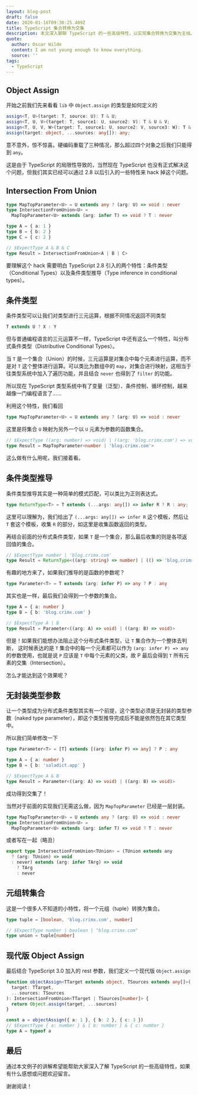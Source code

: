 ```yaml
---
layout: blog-post
draft: false
date: 2020-01-16T09:30:25.409Z
title: TypeScript 集合转换为交集
description: 本文深入聊聊 TypeScript 的一些高级特性，以实现集合转换为交集为主线。
quote:
  author: Oscar Wilde
  content: I am not young enough to know everything.
  source: ''
tags:
  - TypeScript
---
```

## Object Assign

开始之前我们先来看看 `lib` 中 `Object.assign` 的类型是如何定义的

```typescript
assign<T, U>(target: T, source: U): T & U;
assign<T, U, V>(target: T, source1: U, source2: V): T & U & V;
assign<T, U, V, W>(target: T, source1: U, source2: V, source3: W): T & U & V & W;
assign(target: object, ...sources: any[]): any;
```

意不意外，惊不惊喜。硬编码重载了三种情况，那么超过四个对象之后我们只能得到 `any`。

这是由于 TypeScript 的局限性导致的，当然现在 TypeScript 也没有正式解决这个问题，但我们其实已经可以通过 2.8 以后引入的一些特性来 hack 掉这个问题。

## Intersection From Union

```typescript
type MapTopParameter<U> = U extends any ? (arg: U) => void : never
type IntersectionFromUnion<U> =
  MapTopParameter<U> extends (arg: infer T) => void ? T : never

type A = { a: 1 }
type B = { b: 2 }
type C = { c: 2 }

// $ExpectType A & B & C
type Result = IntersectionFromUnion<A | B | C>
```

要理解这个 hack 需要明白 TypeScript 2.8 引入的两个特性：条件类型（Conditional Types）以及条件类型推导（Type inference in conditional types）。

## 条件类型

条件类型可以让我们对类型进行三元运算，根据不同情况返回不同类型

```typescript
T extends U ? X : Y
```

但与普通编程语言的三元运算不一样，TypeScript 中还有这么一个特性，叫分布式条件类型（Distributive Conditional Types）。

当 `T` 是一个集合（Union）的时候，三元运算是对集合中每个元素进行运算，而不是对 `T` 这个整体进行运算。可以类比为数组中的 `map`，对集合进行映射，这相当于往类型系统中加入了遍历功能，并且结合 `never` 也得到了 `filter` 的功能。

所以现在 TypeScript 类型系统中有了变量（泛型）、条件控制、循环控制，越来越像一门编程语言了……

利用这个特性，我们看回

```typescript
type MapTopParameter<U> = U extends any ? (arg: U) => void : never
```

这里是将集合 `U` 映射为另外一个以 `U` 元素为参数的函数集合。

```typescript
// $ExpectType ((arg: number) => void) | ((arg: 'blog.crimx.com') => void)
type Result = MapTopParameter<number | 'blog.crimx.com'>
```

这么做有什么用呢，我们接着看。

## 条件类型推导

条件类型推导其实是一种简单的模式匹配，可以类比为正则表达式。

```typescript
type ReturnType<T> = T extends (...args: any[]) => infer R ? R : any;
```

这里可以理解为，我们给出了 `(...args: any[]) => infer R` 这个模板，然后让 `T` 套这个模板，收集 `R` 的部分，如这里是收集函数返回的类型。

再结合前面的分布式条件类型，如果 `T` 是一个集合，那么最后收集的则是各项返回值的集合。

```typescript
// $ExpectType number | 'blog.crimx.com'
type Result = ReturnType<((arg: string) => number) | (() => 'blog.crimx.com')>
```

有趣的地方来了，如果我们推导的是函数的参数呢？

```typescript
type Parameter<T> = T extends (arg: infer P) => any ? P : any
```

其实也是一样，最后我们会得到一个参数的集合。

```typescript
type A = { a: number }
type B = { b: 'blog.crimx.com' }

// $ExpectType A | B
type Result = Parameter<((arg: A) => void) | ((arg: B) => void)>
```

但是！如果我们能想办法阻止这个分布式条件类型，让 `T` 集合作为一个整体去判断， 这时候表达的是 `T` 集合中的每一个元素都可以作为 `(arg: infer P) => any` 的参数使用，也就是说 `P` 应该是 `T` 中每个元素的父类，故 P 最后会得到 `T` 所有元素的交集（Intersection）。

怎么才能达到这个效果呢？

## 无封装类型参数

让一个类型成为分布式条件类型其实有一个前提，这个类型必须是无封装的类型参数（naked type parameter），即这个类型推导完成后不能是依然包在其它类型中。

所以我们简单修改一下

```typescript
type Parameter<T> = [T] extends [(arg: infer P) => any] ? P : any

type A = { a: number }
type B = { b: 'saladict.app' }

// $ExpectType A & B
type Result = Parameter<((arg: A) => void) | ((arg: B) => void)>
```

成功得到交集了！

当然对于前面的实现我们无需这么做，因为 `MapTopParameter` 已经是一层封装。

```typescript
type MapTopParameter<U> = U extends any ? (arg: U) => void : never
type IntersectionFromUnion<U> =
  MapTopParameter<U> extends (arg: infer T) => void ? T : never
```

或者写在一起（略丑）

```typescript
export type IntersectionFromUnion<TUnion> = (TUnion extends any
  ? (arg: TUnion) => void
  : never) extends (arg: infer TArg) => void
    ? TArg
    : never
```

## 元组转集合

这是一个很多人不知道的小特性，将一个元组（tuple）转换为集合。

```typescript
type tuple = [boolean, 'blog.crimx.com', number]

// $ExpectType number | boolean | "blog.crimx.com"
type union = tuple[number]
```

## 现代版 Object Assign

最后结合 TypeScript 3.0 加入的 rest 参数，我们定义一个现代版 `Object.assign`

```typescript
function objectAssign<TTarget extends object, TSources extends any[]>(
  target: TTarget,
  ...sources: TSources
): IntersectionFromUnion<TTarget | TSources[number]> {
  return Object.assign(target, ...sources)
}

const a = objectAssign({ a: 1 }, { b: 2 }, { c: 3 })
// $ExpectType { a: number } & { b: number } & { c: number }
type A = typeof a
```

## 最后

通过本文例子的讲解希望能帮助大家深入了解 TypeScript 的一些高级特性，如果有什么感想或问题欢迎留言。

谢谢阅读！
